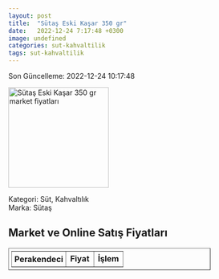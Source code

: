 ```yaml
---
layout: post
title:  "Sütaş Eski Kaşar 350 gr"
date:   2022-12-24 7:17:48 +0300
image: undefined
categories: sut-kahvaltilik
tags: sut-kahvaltilik
---
```


Son Güncelleme: 2022-12-24 10:17:48

<img src="undefined" width="200" alt="Sütaş Eski Kaşar 350 gr market fiyatları" />

Kategori: Süt, Kahvaltılık
<br />
Marka: Sütaş

<h2>Market ve Online Satış Fiyatları</h2>

<table border="1" style="padding: 5px;width:80%;">
  <tr>
    <td style="padding: 5px;"><strong>Perakendeci</strong></td>
    <td><strong>Fiyat</strong></td>
    <td><strong>İşlem</strong></td>
  </tr>
  
</table>
